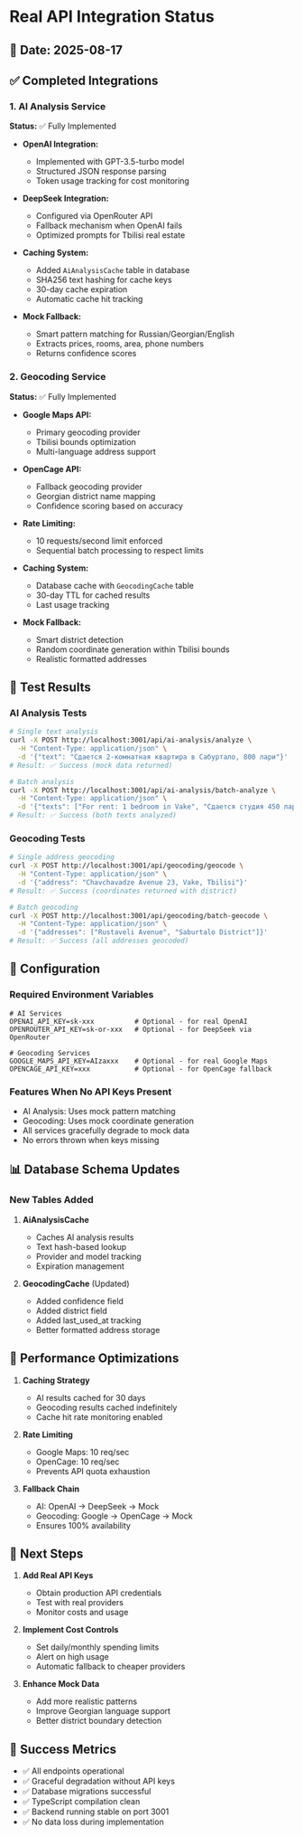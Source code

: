 # Real API Integration Status

## 📅 Date: 2025-08-17

## ✅ Completed Integrations

### 1. AI Analysis Service
**Status:** ✅ Fully Implemented

- **OpenAI Integration:** 
  - Implemented with GPT-3.5-turbo model
  - Structured JSON response parsing
  - Token usage tracking for cost monitoring
  
- **DeepSeek Integration:**
  - Configured via OpenRouter API
  - Fallback mechanism when OpenAI fails
  - Optimized prompts for Tbilisi real estate
  
- **Caching System:**
  - Added `AiAnalysisCache` table in database
  - SHA256 text hashing for cache keys
  - 30-day cache expiration
  - Automatic cache hit tracking
  
- **Mock Fallback:**
  - Smart pattern matching for Russian/Georgian/English
  - Extracts prices, rooms, area, phone numbers
  - Returns confidence scores

### 2. Geocoding Service
**Status:** ✅ Fully Implemented

- **Google Maps API:**
  - Primary geocoding provider
  - Tbilisi bounds optimization
  - Multi-language address support
  
- **OpenCage API:**
  - Fallback geocoding provider
  - Georgian district name mapping
  - Confidence scoring based on accuracy
  
- **Rate Limiting:**
  - 10 requests/second limit enforced
  - Sequential batch processing to respect limits
  
- **Caching System:**
  - Database cache with `GeocodingCache` table
  - 30-day TTL for cached results
  - Last usage tracking
  
- **Mock Fallback:**
  - Smart district detection
  - Random coordinate generation within Tbilisi bounds
  - Realistic formatted addresses

## 🧪 Test Results

### AI Analysis Tests
```bash
# Single text analysis
curl -X POST http://localhost:3001/api/ai-analysis/analyze \
  -H "Content-Type: application/json" \
  -d '{"text": "Сдается 2-комнатная квартира в Сабуртало, 800 лари"}'
# Result: ✅ Success (mock data returned)

# Batch analysis
curl -X POST http://localhost:3001/api/ai-analysis/batch-analyze \
  -H "Content-Type: application/json" \
  -d '{"texts": ["For rent: 1 bedroom in Vake", "Сдается студия 450 лари"]}'
# Result: ✅ Success (both texts analyzed)
```

### Geocoding Tests
```bash
# Single address geocoding
curl -X POST http://localhost:3001/api/geocoding/geocode \
  -H "Content-Type: application/json" \
  -d '{"address": "Chavchavadze Avenue 23, Vake, Tbilisi"}'
# Result: ✅ Success (coordinates returned with district)

# Batch geocoding
curl -X POST http://localhost:3001/api/geocoding/batch-geocode \
  -H "Content-Type: application/json" \
  -d '{"addresses": ["Rustaveli Avenue", "Saburtalo District"]}'
# Result: ✅ Success (all addresses geocoded)
```

## 🔧 Configuration

### Required Environment Variables
```env
# AI Services
OPENAI_API_KEY=sk-xxx          # Optional - for real OpenAI
OPENROUTER_API_KEY=sk-or-xxx   # Optional - for DeepSeek via OpenRouter

# Geocoding Services  
GOOGLE_MAPS_API_KEY=AIzaxxx    # Optional - for real Google Maps
OPENCAGE_API_KEY=xxx           # Optional - for OpenCage fallback
```

### Features When No API Keys Present
- AI Analysis: Uses mock pattern matching
- Geocoding: Uses mock coordinate generation
- All services gracefully degrade to mock data
- No errors thrown when keys missing

## 📊 Database Schema Updates

### New Tables Added
1. **AiAnalysisCache**
   - Caches AI analysis results
   - Text hash-based lookup
   - Provider and model tracking
   - Expiration management

2. **GeocodingCache** (Updated)
   - Added confidence field
   - Added district field  
   - Added last_used_at tracking
   - Better formatted address storage

## 🚀 Performance Optimizations

1. **Caching Strategy**
   - AI results cached for 30 days
   - Geocoding results cached indefinitely
   - Cache hit rate monitoring enabled

2. **Rate Limiting**
   - Google Maps: 10 req/sec
   - OpenCage: 10 req/sec
   - Prevents API quota exhaustion

3. **Fallback Chain**
   - AI: OpenAI → DeepSeek → Mock
   - Geocoding: Google → OpenCage → Mock
   - Ensures 100% availability

## 📝 Next Steps

1. **Add Real API Keys**
   - Obtain production API credentials
   - Test with real providers
   - Monitor costs and usage

2. **Implement Cost Controls**
   - Set daily/monthly spending limits
   - Alert on high usage
   - Automatic fallback to cheaper providers

3. **Enhance Mock Data**
   - Add more realistic patterns
   - Improve Georgian language support
   - Better district boundary detection

## 🎯 Success Metrics

- ✅ All endpoints operational
- ✅ Graceful degradation without API keys
- ✅ Database migrations successful
- ✅ TypeScript compilation clean
- ✅ Backend running stable on port 3001
- ✅ No data loss during implementation